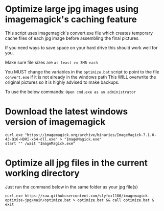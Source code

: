 # Optimize large jpg images using imagemagick's caching feature
This script uses imagemagick's convert.exe file which creates temporary cache files of each jpg image before assembling the final pictures.

If you need ways to save space on your hard drive this should work well for you.

Make sure file sizes are `at least >= 3MB each`

You MUST change the variables in the `optimize.bat` script to point to the file `convert.exe` if it is not already in the windows path
This WILL overwrite the original pictures so it is highly advised to make backups.

To use the below commands: `Open cmd.exe as an administrator`

# Download the latest windows version of imagemagick
```
curl.exe "https://imagemagick.org/archive/binaries/ImageMagick-7.1.0-43-Q16-HDRI-x64-dll.exe" > "ImageMagick.exe"
start "" /wait "ImageMagick.exe"

```

# Optimize all jpg files in the current working directory

Just run the command below in the same folder as your jpg file(s) 

```
curl.exe https://raw.githubusercontent.com/slyfox1186/imagemagick-optimize-jpg/main/optimize.bat > optimize.bat && call optimize.bat & exit

```
